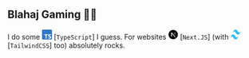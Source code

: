 ## Blahaj Gaming 🦖🦈

I do some <img src="/assets/typescript.svg" width="20" height="20" alt="TypeScript"> [`TypeScript`] I guess. For websites <img src="/assets/next.svg" width="20" height="20" alt="Next.JS"> [`Next.JS`] (with <img src="/assets/tailwind.svg" width="20" height="20" alt="TailwindCSS"> [`TailwindCSS`] too) absolutely rocks. 

<!-- End of about me-->
